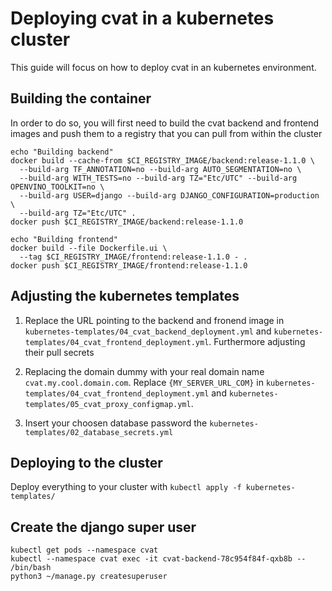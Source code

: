 # Deploying cvat in a kubernetes cluster

This guide will focus on how to deploy cvat in an kubernetes environment.

## Building the container
In order to do so, you will first need to build the cvat backend and frontend images and push them to a registry that you can pull from within the cluster
```
echo "Building backend"
docker build --cache-from $CI_REGISTRY_IMAGE/backend:release-1.1.0 \
  --build-arg TF_ANNOTATION=no --build-arg AUTO_SEGMENTATION=no \
  --build-arg WITH_TESTS=no --build-arg TZ="Etc/UTC" --build-arg OPENVINO_TOOLKIT=no \
  --build-arg USER=django --build-arg DJANGO_CONFIGURATION=production \
  --build-arg TZ="Etc/UTC" .
docker push $CI_REGISTRY_IMAGE/backend:release-1.1.0

echo "Building frontend"
docker build --file Dockerfile.ui \
  --tag $CI_REGISTRY_IMAGE/frontend:release-1.1.0 - .
docker push $CI_REGISTRY_IMAGE/frontend:release-1.1.0
```


## Adjusting the kubernetes templates

1. Replace the URL pointing to the backend and fronend image in `kubernetes-templates/04_cvat_backend_deployment.yml` and `kubernetes-templates/04_cvat_frontend_deployment.yml`. Furthermore adjusting their pull secrets

2. Replacing the domain dummy with your real domain name `cvat.my.cool.domain.com`. Replace `{MY_SERVER_URL_COM}` in `kubernetes-templates/04_cvat_frontend_deployment.yml` and `kubernetes-templates/05_cvat_proxy_configmap.yml`.

3. Insert your choosen database password the `kubernetes-templates/02_database_secrets.yml`

## Deploying to the cluster
Deploy everything to your cluster with `kubectl apply -f kubernetes-templates/`

## Create the django super user

```
kubectl get pods --namespace cvat
kubectl --namespace cvat exec -it cvat-backend-78c954f84f-qxb8b -- /bin/bash
python3 ~/manage.py createsuperuser
```

